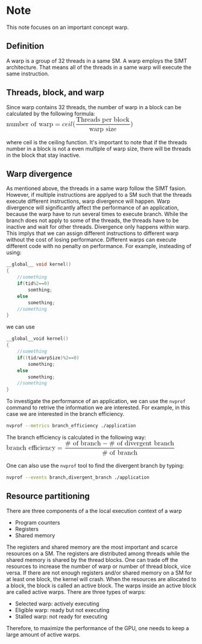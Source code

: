 # Note
This note focuses on an important concept warp.

## Definition
A warp is a group of 32 threads in a same SM. A warp employs the SIMT architecture. That means all of the threads
in a same warp will execute the same instruction.

## Threads, block, and warp
Since warp contains 32 threads, the number of warp in a block can be calculated by the following formula:
![warp number](./warp_number.png)

where ceil is the ceiling function. It's important to note that if the threads number in a block is not a even multiple of warp size, there will be threads in
the block that stay inactive.

## Warp divergence
As mentioned above, the threads in a same warp follow the SIMT fasion. However,
if multiple instructions are applyed to a SM such that the threads execute 
different instructions, warp divergence will happen. Warp divergence will 
significantly affect the performance of an application, because the warp have to
run several times to execute branch. While the branch does not apply to some of 
the threads, the threads have to be inactive and wait for other threads. 
Divergence only happens within warp. This implys that we can assign different 
instructions to different warp without the cost of losing performance. Different
warps can execute different code with no penalty on performance.
For example, insteading of using:
```C++
__global__ void kernel()
{
	//something
	if(tid%2==0) 
		somthing;
	else 
		something;
	//something
}
```
we can use
```C++
__global__void kernel()
{
	//something
	if((tid/warpSize)%2==0)
		something;
	else
		something;
	//something
}
```
To investigate the performance of an application, we can use the `nvprof` 
command to retrive the information we are interested. For example, in this case
we are interested in the branch efficiency.
```bash
nvprof --metrics branch_efficiency ./application
```
The branch efficiency is calculated in the following way:
![branch efficiency](./branch_efficiency.png)

One can also use the `nvprof` tool to find the divergent branch by typing:
```bash
nvprof --events branch,divergent_branch ./application
```

## Resource partitioning
There are three components of a the local execution context of a warp
- Program counters
- Registers
- Shared memory

The registers and shared memory are the most important and scarce resources on
a SM. The registers are distributed among threads while the shared memory is 
shared by the thread blocks. One can trade off the resources to increase the 
number of warp or number of thread block, vice versa.
If there are not enough registers and/or shared memory on a SM for at least one
block, the kernel will crash.
When the resources are allocated to a block, the block is called an active 
block. The warps inside an active block are called active warps. There are three types of warps:
- Selected warp: actively executing
- Eligible warp: ready but not executing
- Stalled warp: not ready for executing

Therefore, to maximize the performance of the GPU, one needs to keep a large amount of active warps.
